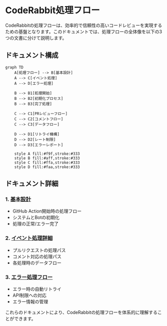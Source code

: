 # CodeRabbit処理フロー

CodeRabbitの処理フローは、効率的で信頼性の高いコードレビューを実現するための基盤となります。このドキュメントでは、処理フローの全体像を以下の3つの文書に分けて説明します。

## ドキュメント構成

```mermaid
graph TD
    A[処理フロー] --> B[基本設計]
    A --> C[イベント処理]
    A --> D[エラー処理]

    B --> B1[処理開始]
    B --> B2[初期化プロセス]
    B --> B3[完了処理]

    C --> C1[PRレビューフロー]
    C --> C2[コメントフロー]
    C --> C3[データフロー]

    D --> D1[リトライ機構]
    D --> D2[レート制限]
    D --> D3[エラーレポート]

    style A fill:#f9f,stroke:#333
    style B fill:#aff,stroke:#333
    style C fill:#ffa,stroke:#333
    style D fill:#faa,stroke:#333
```

## ドキュメント詳細

### 1. [基本設計](./02-2.flow-basis.md)
- GitHub Action開始時の処理フロー
- システムとBotの初期化
- 処理の正常/エラー完了

### 2. [イベント処理詳細](./02-3.flow-event.md)
- プルリクエストの処理パス
- コメント対応の処理パス
- 各処理時のデータフロー

### 3. [エラー処理フロー](./02-4.flow-error.md)
- エラー時の自動リトライ
- API制限への対応
- エラー情報の管理

これらのドキュメントにより、CodeRabbitの処理フローを体系的に理解することができます。
